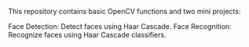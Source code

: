 This repository contains basic OpenCV functions and two mini projects:

Face Detection: Detect faces using Haar Cascade.
Face Recognition: Recognize faces using Haar Cascade classifiers.
